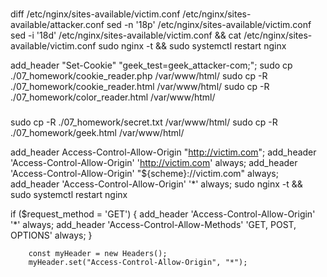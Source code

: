 ###
diff /etc/nginx/sites-available/victim.conf /etc/nginx/sites-available/attacker.conf
sed -n '18p' /etc/nginx/sites-available/victim.conf
sed -i '18d' /etc/nginx/sites-available/victim.conf && cat /etc/nginx/sites-available/victim.conf
sudo nginx -t && sudo systemctl restart nginx

add_header "Set-Cookie" "geek_test=geek_attacker-com;";
sudo cp ./07_homework/cookie_reader.php /var/www/html/
sudo cp -R ./07_homework/cookie_reader.html /var/www/html/
sudo cp -R ./07_homework/color_reader.html /var/www/html/

###
sudo cp -R ./07_homework/secret.txt /var/www/html/
sudo cp -R ./07_homework/geek.html /var/www/html/

add_header Access-Control-Allow-Origin "http://victim.com";
add_header 'Access-Control-Allow-Origin' 'http://victim.com' always;
add_header 'Access-Control-Allow-Origin' "${scheme}://victim.com" always;
add_header 'Access-Control-Allow-Origin' '*' always;
sudo nginx -t && sudo systemctl restart nginx

if ($request_method = 'GET') {
        add_header 'Access-Control-Allow-Origin' '*' always;
        add_header 'Access-Control-Allow-Methods' 'GET, POST, OPTIONS' always;
        }

<?php header("Access-Control-Allow-Origin: http://victim.com"); ?>

        const myHeader = new Headers();
        myHeader.set("Access-Control-Allow-Origin", "*");

